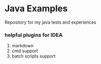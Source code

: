 Java Examples
========

Repository for my java tests and experiences


### helpful plugins for IDEA

1. markdown
2. cmd support
3. batch scripts support



[Markdown-Cheatsheet]: https://github.com/adam-p/markdown-here/wiki/Markdown-Cheatsheet

[link text itself]: http://www.reddit.com